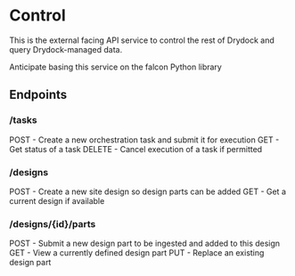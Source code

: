 # Control #

This is the external facing API service to control the rest
of Drydock and query Drydock-managed data.

Anticipate basing this service on the falcon Python library

## Endpoints ##

### /tasks ###

POST - Create a new orchestration task and submit it for execution
GET - Get status of a task
DELETE - Cancel execution of a task if permitted

### /designs ###

POST - Create a new site design so design parts can be added
GET - Get a current design if available

### /designs/{id}/parts

POST - Submit a new design part to be ingested and added to this design
GET - View a currently defined design part
PUT - Replace an existing design part